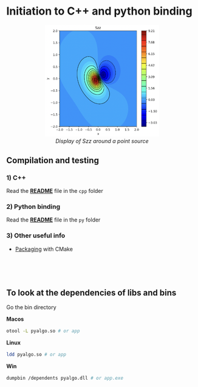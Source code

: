 # Initiation to C++ and python binding

<center><img src="media/image.png" alt="drawing" width="300"/></center>
<center><i>Display of Szz around a point source</i></center>

## Compilation and testing

### 1) C++

Read the [**README**](./cpp/README.md) file in the `cpp` folder


### 2) Python binding

Read the [**README**](./py/README.md) file in the `py` folder

### 3) Other useful info

- [Packaging](https://pybind11.readthedocs.io/en/stable/compiling.html#modules-with-cmake) with CMake

<br><br><br>

## To look at the dependencies of libs and bins
Go the bin directory

**Macos**
```sh
otool -L pyalgo.so # or app
```

**Linux**
```sh
ldd pyalgo.so # or app
```

**Win**
```sh
dumpbin /dependents pyalgo.dll # or app.exe
```
